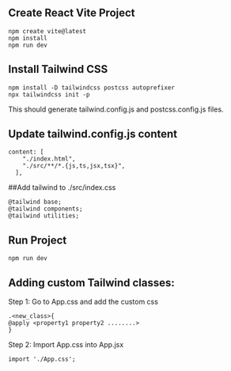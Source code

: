 ## Create React Vite Project
```
npm create vite@latest
npm install
npm run dev
```

## Install Tailwind CSS
```
npm install -D tailwindcss postcss autoprefixer
npx tailwindcss init -p
```
This should generate tailwind.config.js and postcss.config.js files.

## Update tailwind.config.js content
```
content: [
    "./index.html",
    "./src/**/*.{js,ts,jsx,tsx}",
  ],
```

##Add tailwind to ./src/index.css
```
@tailwind base;
@tailwind components;
@tailwind utilities;
```

## Run Project
```
npm run dev
```

## Adding custom Tailwind classes:
Step 1: Go to App.css and add the custom css
```
.<new_class>{
@apply <property1 property2 ........>
}
```
Step 2: Import App.css into App.jsx
```
import './App.css';
```
